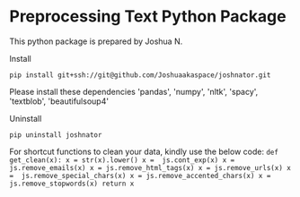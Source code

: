 # Preprocessing Text Python Package

This python package is prepared by Joshua N.

Install

`pip install git+ssh://git@github.com/Joshuaakaspace/joshnator.git`

Please install these dependencies
        'pandas',
        'numpy',
        'nltk',
        'spacy',
        'textblob',
        'beautifulsoup4'

Uninstall

`pip uninstall joshnator`



For shortcut functions to clean your data, kindly use the below code:
`` def get_clean(x):
    x = str(x).lower()
    x =  js.cont_exp(x)
    x = js.remove_emails(x)
    x = js.remove_html_tags(x)
    x = js.remove_urls(x)
    x =  js.remove_special_chars(x)
    x = js.remove_accented_chars(x)
    x = js.remove_stopwords(x)
    return x ``
